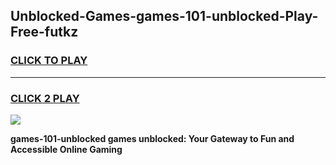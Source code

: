 
## Unblocked-Games-games-101-unblocked-Play-Free-futkz
<h3>
<a href="https://premium76.site?title=games-101-unblocked&ref=23A">CLICK TO PLAY</a></h3>
<hr>

<h3>
<a href="https://premium76.site?title=games-101-unblocked&ref=23A">CLICK 2 PLAY</a>
  
</h3>

<a href="https://premium76.site?title=games-101-unblocked&ref=23A"><img src="https://clearcache.store/games.png"></a>


**games-101-unblocked games unblocked: Your Gateway to Fun and Accessible Online Gaming**
